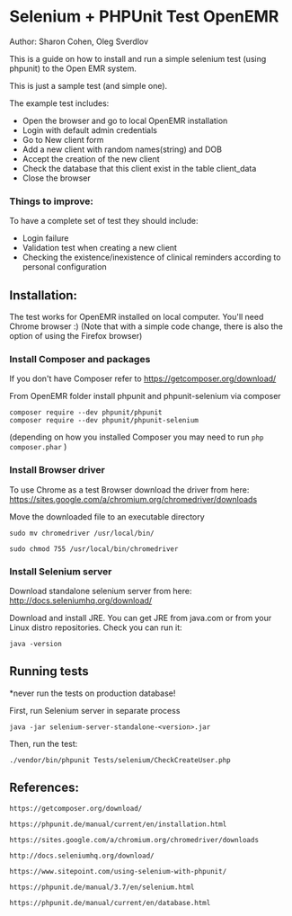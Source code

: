 # Selenium + PHPUnit Test OpenEMR

Author: Sharon Cohen, Oleg Sverdlov


This is a guide on how to install and run a simple selenium test (using phpunit) to the Open EMR system.

This is just a sample test (and simple one).

The example test includes:

* Open the browser and go to local OpenEMR installation
* Login with default admin credentials
* Go to New client form
* Add a new client with random names(string) and DOB
* Accept the creation of the new client
* Check the database that this client exist in the table client_data
* Close the  browser

### Things to improve:

To have a complete set of test they should include:

* Login failure
* Validation test when creating a new client
* Checking the existence/inexistence of clinical reminders according to personal configuration 

## Installation:

The test works for OpenEMR installed on local computer. You'll need Chrome browser :)
(Note that with a simple code change, there is also the option of using the Firefox browser)

### Install Composer and packages

If you don't have Composer refer to https://getcomposer.org/download/

From OpenEMR folder install phpunit and phpunit-selenium via composer

    composer require --dev phpunit/phpunit
    composer require --dev phpunit/phpunit-selenium

(depending on how you installed Composer you may need to run `php composer.phar` )

### Install Browser driver

To use Chrome as a test Browser download the driver from here: https://sites.google.com/a/chromium.org/chromedriver/downloads

Move the downloaded file to an executable directory

    sudo mv chromedriver /usr/local/bin/ 

    sudo chmod 755 /usr/local/bin/chromedriver


### Install Selenium server

Download standalone selenium server from here: http://docs.seleniumhq.org/download/

Download and install JRE. You can get JRE from java.com or from your Linux distro repositories. Check you can run it: 

    java -version


## Running tests

*never run the tests on production database!

First, run Selenium server in separate process

    java -jar selenium-server-standalone-<version>.jar

Then, run the test:

    ./vendor/bin/phpunit Tests/selenium/CheckCreateUser.php

## References:

    https://getcomposer.org/download/

    https://phpunit.de/manual/current/en/installation.html

    https://sites.google.com/a/chromium.org/chromedriver/downloads

    http://docs.seleniumhq.org/download/

    https://www.sitepoint.com/using-selenium-with-phpunit/

    https://phpunit.de/manual/3.7/en/selenium.html

    https://phpunit.de/manual/current/en/database.html


